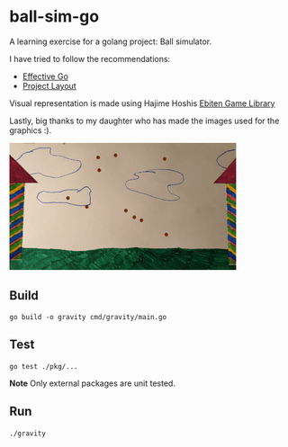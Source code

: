 # ball-sim-go

A learning exercise for a golang project: Ball simulator.

I have tried to follow the recommendations:
* [Effective Go](https://golang.org/doc/effective_go.html)
* [Project Layout](https://github.com/golang-standards/project-layout)

Visual representation is made using Hajime Hoshis [Ebiten Game Library](https://ebiten.org/)

Lastly, big thanks to my daughter who has made the images used for the graphics :).

<img src="assets/screenshot.png" alt="Ball Simulator Screenshot" width="80%" />

## Build

```
go build -o gravity cmd/gravity/main.go
```

## Test

```
go test ./pkg/...
```
**Note** Only external packages are unit tested.

## Run

```
./gravity
```
